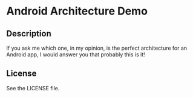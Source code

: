 # Android Architecture Demo

## Description

If you ask me which one, in my opinion, is the perfect architecture for an Android app, I would
answer you that probably this is it!

## License

See the LICENSE file.